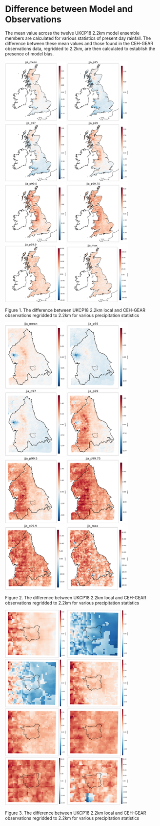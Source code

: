# Difference between Model and Observations

The mean value across the twelve UKCP18 2.2km model ensemble members are calculated for various statistics of present day rainfall. The difference between these mean values and those found in the CEH-GEAR observations data, regridded to 2.2km, are then calculated to establish the presence of model bias.  

<p align="left">
            <img src="Figs/UK/jja_mean.png" width="200" />
            <img src="Figs/UK/jja_p95.png" width="200" />
            <img src="Figs/UK/jja_p97.png" width="200" />
            <img src="Figs/UK/jja_p99.png" width="200" />    
            <img src="Figs/UK/jja_p99.5.png" width="200" />
            <img src="Figs/UK/jja_p99.75.png" width="200" />               
            <img src="Figs/UK/jja_p99.9.png" width="200" />
            <img src="Figs/UK/jja_max.png" width="200""/>   </p>
<p align="left"> Figure 1. The difference between UKCP18 2.2km local and CEH-GEAR observations regridded to 2.2km for various precipitation statistics  <p align="center">

<p align="left">
            <img src="Figs/Northern/jja_mean.png" width="200" />
            <img src="Figs/Northern/jja_p95.png" width="200" />
            <img src="Figs/Northern/jja_p97.png" width="200" />
            <img src="Figs/Northern/jja_p99.png" width="200" />    
            <img src="Figs/Northern/jja_p99.5.png" width="200" />
            <img src="Figs/Northern/jja_p99.75.png" width="200" />               
            <img src="Figs/Northern/jja_p99.9.png" width="200" />
            <img src="Figs/Northern/jja_max.png" width="200""/>   </p>
<p align="left">Figure 2. The difference between UKCP18 2.2km local and CEH-GEAR observations regridded to 2.2km for various precipitation statistics <p align="center">

<p align="left">
            <img src="Figs/leeds-at-centre/jja_mean.png" width="200" />
            <img src="Figs/leeds-at-centre/jja_p95.png" width="200" />
            <img src="Figs/leeds-at-centre/jja_p97.png" width="200" />
            <img src="Figs/leeds-at-centre/jja_p99.png" width="200" />    
            <img src="Figs/leeds-at-centre/jja_p99.5.png" width="200" />
            <img src="Figs/leeds-at-centre/jja_p99.75.png" width="200" />               
            <img src="Figs/leeds-at-centre/jja_p99.9.png" width="200" />
            <img src="Figs/leeds-at-centre/jja_max.png" width="200""/>   </p>
<p align="left">Figure 3. The difference between UKCP18 2.2km local and CEH-GEAR observations regridded to 2.2km for various precipitation statistics <p align="center">
